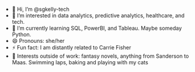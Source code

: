 - 👋 Hi, I’m @sgkelly-tech
- 👀 I’m interested in data analytics, predictive analytics, healthcare, and tech.
- 🌱 I’m currently learning SQL, PowerBI, and Tableau. Maybe someday Python. 
- 😄 Pronouns: she/her
- ⚡ Fun fact: I am distantly related to Carrie Fisher
- 💞️ Interests outside of work: fantasy novels, anything from Sanderson to Maas. Swimming laps, baking and playing with my cats

<!---
sgkelly-tech/sgkelly-tech is a ✨ special ✨ repository because its `README.md` (this file) appears on your GitHub profile.
You can click the Preview link to take a look at your changes.
--->
